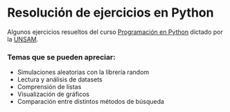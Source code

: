 # Resolución de ejercicios en Python
Algunos ejercicios resueltos del curso [Programación en Python](https://programacionpython.ecyt.unsam.edu.ar/material/) dictado por la [UNSAM](https://www.unsam.edu.ar).

### Temas que se pueden apreciar:
- Simulaciones aleatorias con la librería random
- Lectura y análisis de datasets
- Comprensión de listas
- Visualización de gráficos
- Comparación entre distintos métodos de búsqueda
